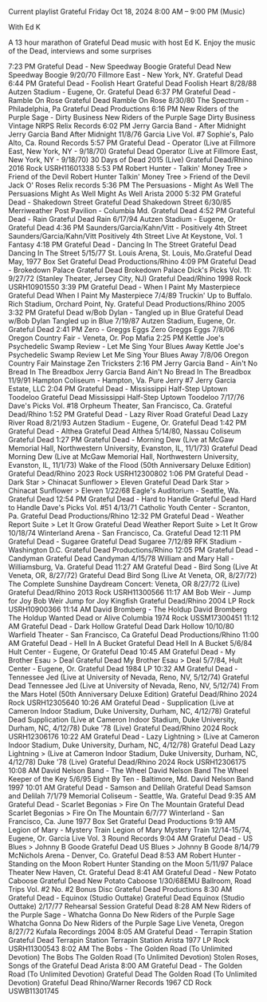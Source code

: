 
Current playlist
Grateful Friday
Oct 18, 2024
8:00 AM – 9:00 PM
(Music)

With Ed K

A 13 hour marathon of Grateful Dead music with host Ed K. Enjoy the music of the Dead, interviews and some surprises

7:23 PM
Grateful Dead - New Speedway Boogie
Grateful Dead New Speedway Boogie
9/20/70 Fillmore East - New York, NY. Grateful Dead
6:44 PM
Grateful Dead - Foolish Heart
Grateful Dead Foolish Heart
8/28/88 Autzen Stadium - Eugene, Or. Grateful Dead
6:37 PM
Grateful Dead - Ramble On Rose
Grateful Dead Ramble On Rose
8/30/80 The Spectrum - Philadelphia, Pa Grateful Dead Productions
6:16 PM
New Riders of the Purple Sage - Dirty Business
New Riders of the Purple Sage Dirty Business
Vintage NRPS Relix Records
6:02 PM
Jerry Garcia Band - After Midnight
Jerry Garcia Band After Midnight
11/8/76 Garcia Live Vol. #7 Sophie's, Palo Alto, Ca. Round Records
5:57 PM
Grateful Dead - Operator (Live at Fillmore East, New York, NY - 9/18/70)
Grateful Dead Operator (Live at Fillmore East, New York, NY - 9/18/70)
30 Days of Dead 2015 (Live) Grateful Dead/Rhino 2016 Rock USRH11601338
5:53 PM
Robert Hunter - Talkin' Money Tree > Friend of the Devil
Robert Hunter Talkin' Money Tree > Friend of the Devil
Jack O' Roses Relix records
5:36 PM
The Persuasions - Might As Well
The Persuasions Might As Well
Might As Well Arista 2000
5:32 PM
Grateful Dead - Shakedown Street
Grateful Dead Shakedown Street
6/30/85 Merriweather Post Pavilion - Columbia Md. Grateful Dead
4:52 PM
Grateful Dead - Rain
Grateful Dead Rain
6/17/94 Autzen Stadium - Eugene, Or Grateful Dead
4:36 PM
Saunders/Garcia/Kahn/Vitt - Positively 4th Street
Saunders/Garcia/Kahn/Vitt Positively 4th Street
Live At Keystone, Vol. 1 Fantasy
4:18 PM
Grateful Dead - Dancing In The Street
Grateful Dead Dancing In The Street
5/15/77 St. Louis Arena, St. Louis, Mo.Grateful Dead May, 1977 Box Set Grateful Dead Productions/Rhino
4:09 PM
Grateful Dead - Brokedown Palace
Grateful Dead Brokedown Palace
Dick's Picks Vol. 11: 9/27/72 (Stanley Theater, Jersey City, NJ) Grateful Dead/Rhino 1998 Rock USRH10901550
3:39 PM
Grateful Dead - When I Paint My Masterpiece
Grateful Dead When I Paint My Masterpiece
7/4/89 Truckin' Up to Buffalo. Rich Stadium, Orchard Point, Ny. Grateful Dead Productions/Rhino 2005
3:32 PM
Grateful Dead w/Bob Dylan - Tangled up in Blue
Grateful Dead w/Bob Dylan Tangled up in Blue
7/19/87 Autzen Stadium, Eugene, Or. Grateful Dead
2:41 PM
Zero - Greggs Eggs
Zero Greggs Eggs
7/8/06 Oregon Country Fair - Veneta, Or. Pop Mafia
2:25 PM
Kettle Joe's Psychedelic Swamp Review - Let Me Sing Your Blues Away
Kettle Joe's Psychedelic Swamp Review Let Me Sing Your Blues Away
7/8/06 Oregon Country Fair Mainstage Zen Tricksters
2:16 PM
Jerry Garcia Band - Ain't No Bread In The Breadbox
Jerry Garcia Band Ain't No Bread In The Breadbox
11/9/91 Hampton Coliseum - Hampton, Va. Pure Jerry #7 Jerry Garcia Estate, LLC
2:04 PM
Grateful Dead - Mississippi Half-Step Uptown Toodeloo
Grateful Dead Mississippi Half-Step Uptown Toodeloo
7/17/76 Dave's Picks Vol. #18 Orpheum Theater, San Francisco, Ca. Grateful Dead/Rhino
1:52 PM
Grateful Dead - Lazy River Road
Grateful Dead Lazy River Road
8/21/93 Autzen Stadium - Eugene, Or. Grateful Dead
1:42 PM
Grateful Dead - Althea
Grateful Dead Althea
5/14/80, Nassau Coliseum Grateful Dead
1:27 PM
Grateful Dead - Morning Dew (Live at McGaw Memorial Hall, Northwestern University, Evanston, IL, 11/1/73)
Grateful Dead Morning Dew (Live at McGaw Memorial Hall, Northwestern University, Evanston, IL, 11/1/73)
Wake of the Flood (50th Anniversary Deluxe Edition) Grateful Dead/Rhino 2023 Rock USRH12300802
1:06 PM
Grateful Dead - Dark Star > Chinacat Sunflower > Eleven
Grateful Dead Dark Star > Chinacat Sunflower > Eleven
1/22/68 Eagle's Auditorium - Seattle, Wa. Grateful Dead
12:54 PM
Grateful Dead - Hard to Handle
Grateful Dead Hard to Handle
Dave's Picks Vol. #51 4/13/71 Catholic Youth Center - Scranton, Pa. Grateful Dead Productions/Rhino
12:32 PM
Grateful Dead - Weather Report Suite > Let It Grow
Grateful Dead Weather Report Suite > Let It Grow
10/18/74 Winterland Arena - San Francisco, Ca. Grateful Dead
12:11 PM
Grateful Dead - Sugaree
Grateful Dead Sugaree
7/12/89 RFK Stadium - Washington D.C. Grateful Dead Productions/Rhino
12:05 PM
Grateful Dead - Candyman
Grateful Dead Candyman
4/15/78 William and Mary Hall - Williamsburg, Va. Grateful Dead
11:27 AM
Grateful Dead - Bird Song (Live At Veneta, OR, 8/27/72)
Grateful Dead Bird Song (Live At Veneta, OR, 8/27/72)
The Complete Sunshine Daydream Concert: Veneta, OR 8/27/72 (Live) Grateful Dead/Rhino 2013 Rock USRH11300566
11:17 AM
Bob Weir - Jump for Joy
Bob Weir Jump for Joy
Kingfish Grateful Dead/Rhino 2004 LP Rock USRH10900366
11:14 AM
David Bromberg - The Holdup
David Bromberg The Holdup
Wanted Dead or Alive Columbia 1974 Rock USSM17300451
11:12 AM
Grateful Dead - Dark Hollow
Grateful Dead Dark Hollow
10/10/80 Warfield Theater - San Francisco, Ca Grateful Dead Productions/Rhino
11:00 AM
Grateful Dead - Hell In A Bucket
Grateful Dead Hell In A Bucket
5/6/84 Hult Center - Eugene, Or Grateful Dead
10:45 AM
Grateful Dead - My Brother Esau > Deal
Grateful Dead My Brother Esau > Deal
5/7/84, Hult Center - Eugene, Or. Grateful Dead 1984 LP
10:32 AM
Grateful Dead - Tennessee Jed (Live at University of Nevada, Reno, NV, 5/12/74)
Grateful Dead Tennessee Jed (Live at University of Nevada, Reno, NV, 5/12/74)
From the Mars Hotel (50th Anniversary Deluxe Edition) Grateful Dead/Rhino 2024 Rock USRH12305640
10:26 AM
Grateful Dead - Supplication (Live at Cameron Indoor Stadium, Duke University, Durham, NC, 4/12/78)
Grateful Dead Supplication (Live at Cameron Indoor Stadium, Duke University, Durham, NC, 4/12/78)
Duke '78 (Live) Grateful Dead/Rhino 2024 Rock USRH12306176
10:22 AM
Grateful Dead - Lazy Lightning > (Live at Cameron Indoor Stadium, Duke University, Durham, NC, 4/12/78)
Grateful Dead Lazy Lightning > (Live at Cameron Indoor Stadium, Duke University, Durham, NC, 4/12/78)
Duke '78 (Live) Grateful Dead/Rhino 2024 Rock USRH12306175
10:08 AM
David Nelson Band - The Wheel
David Nelson Band The Wheel
Keeper of the Key 5/6/95 Eight By Ten - Baltimore, Md. David Nelson Band 1997
10:01 AM
Grateful Dead - Samson and Delilah
Grateful Dead Samson and Delilah
7/1/79 Memorial Coliseum - Seattle, Wa. Grateful Dead
9:35 AM
Grateful Dead - Scarlet Begonias > Fire On The Mountain
Grateful Dead Scarlet Begonias > Fire On The Mountain
6/7/77 Winterland - San Francisco, Ca. June 1977 Box Set Grateful Dead Productions
9:19 AM
Legion of Mary - Mystery Train
Legion of Mary Mystery Train
12/14-15/74, Eugene, Or. Garcia Live Vol. 3 Round Records
9:04 AM
Grateful Dead - US Blues > Johnny B Goode
Grateful Dead US Blues > Johnny B Goode
8/14/79 McNichols Arena - Denver, Co. Grateful Dead
8:53 AM
Robert Hunter - Standing on the Moon
Robert Hunter Standing on the Moon
5/11/97 Palace Theater New Haven, Ct. Grateful Dead
8:41 AM
Grateful Dead - New Potato Caboose
Grateful Dead New Potato Caboose
1/30/68EMU Ballroom, Road Trips Vol. #2 No. #2 Bonus Disc Grateful Dead Productions
8:30 AM
Grateful Dead - Equinox (Studio Outtake)
Grateful Dead Equinox (Studio Outtake)
2/17/77 Rehearsal Session Grateful Dead
8:28 AM
New Riders of the Purple Sage - Whatcha Gonna Do
New Riders of the Purple Sage Whatcha Gonna Do
New Riders of the Purple Sage Live Veneta, Oregon 8/27/72 Kufala Recordings 2004
8:05 AM
Grateful Dead - Terrapin Station
Grateful Dead Terrapin Station
Terrapin Station Arista 1977 LP Rock USRH11300543
8:02 AM
The Bobs - The Golden Road (To Unlimited Devotion)
The Bobs The Golden Road (To Unlimited Devotion)
Stolen Roses, Songs of the Grateful Dead Arista
8:00 AM
Grateful Dead - The Golden Road (To Unlimited Devotion)
Grateful Dead The Golden Road (To Unlimited Devotion)
Grateful Dead Rhino/Warner Records 1967 CD Rock USWB11301745
